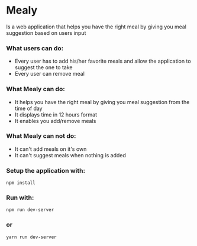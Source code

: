 # Mealy

Is a web application that helps you have the right meal by giving you meal suggestion based on users input

### What users can do:

- Every user has to add his/her favorite meals and allow the application to suggest the one to take
- Every user can remove meal

### What Mealy can do:

- It helps you have the right meal by giving you meal suggestion from the time of day
- It displays time in 12 hours format
- It enables you add/remove meals

### What Mealy can not do:

- It can't add meals on it's own
- It can't suggest meals when nothing is added

### Setup the application with:

    npm install

### Run with:

    npm run dev-server

### or

    yarn run dev-server
